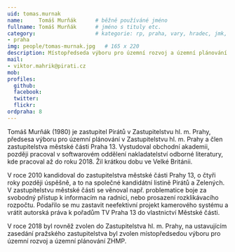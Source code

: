```yaml
---
uid: tomas.murnak
name:     Tomáš Murňák  	# běžně používáné jméno
fullname: Tomáš Murňák  	# jméno s tituly etc.
category:                 	# kategorie: rp, praha, vary, hradec, jmk, senat
- praha
img: people/tomas-murnak.jpg   # 165 x 220
description: Místopředseda výboru pro územní rozvoj a územní plánování v ZHMP, zastupitel hl. m. Prahy, zastupitel městské části Praha 13             	# kratký popis, max 160 znaků
mail:
- viktor.mahrik@pirati.cz
mob:			  
profiles:
  github:                 
  facebook: 		  
  twitter: 		  
  flickr:     		  
ordpraha: 8
---
```


Tomáš Murňák (1980) je zastupitel Pirátů v Zastupitelstvu hl. m. Prahy, předsesa výboru pro územní plánování v Zastupitelstvu hl. m. Prahy a člen zastupitelstva městské části Praha 13. Vystudoval obchodní akademii, později pracoval v softwarovém oddělení nakladatelství odborné literatury, kde pracoval až do roku 2018. Žil krátkou dobu ve Velké Británii. 

V roce 2010 kandidoval do zastupitelstva městské části Prahy 13, o čtyři roky později úspěšně, a to na společné kandidátní listině Pirátů a Zelených. V zastupitelstvu městské části se věnoval např. problematice boje za svobodný přístup k informacím na radnici, nebo prosazení rozklikávacího rozpočtu. Podařilo se mu zastavit neefektivní projekt kamerového systému a vrátit autorská práva k pořadům TV Praha 13 do vlastnictví Městské části.

V roce 2018 byl rovněž zvolen do Zastupitelstva hl. m. Prahy, na ustavujícím zasedání pražského zastupitelstva byl zvolen místopředsedou výboru pro územní rozvoj a územní plánování ZHMP. 
